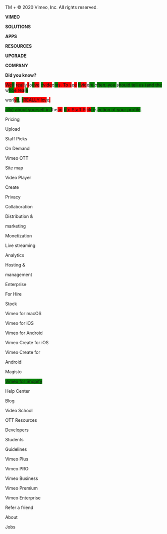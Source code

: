 
TM + © 2020 Vimeo, Inc. All rights reserved.


**VIMEO**


**SOLUTIONS**


**APPS**


**RESOURCES**


**UPGRADE**


**COMPANY**


**Did you know?**


<span style="background-color: red;">We</span><span style="background-color: green;">If</span> <span style="background-color: red;">reall</span>y<span style="background-color: red;"> l</span>o<span style="background-color: green;">u</span><span style="background-color: red;">ve</span> <span style="background-color: green;">c</span><span style="background-color: red;">vide</span>o<span style="background-color: green;">m</span><span style="background-color: red;">s. To s</span>e<span style="background-color: red;">e</span> <span style="background-color: green;">h</span><span style="background-color: red;">vid</span>e<span style="background-color: green;">re </span>o<span style="background-color: green;">ften, you </span>s<span style="background-color: green;">hould tell us (and the</span> w<span style="background-color: green;">ho</span><span style="background-color: red;">e rea</span>l<span style="background-color: green;">e


wor</span>l<span style="background-color: red;">y</span><span style="background-color: green;">d</span>, <span style="background-color: green;">r</span><span style="background-color: red;">REALLY lov</span>e<span style="background-color: red;">,


</span><span style="background-color: green;">ally) about yourself in t</span>he<span style="background-color: red;">ad</span> <span style="background-color: green;">b</span><span style="background-color: red;">to Staff P</span>i<span style="background-color: red;">ck</span><span style="background-color: green;">o </span>s<span style="background-color: green;">ection of your profile</span>.


Pricing


Upload


Staff Picks


On Demand


Vimeo OTT


Site map


Video Player


Create


Privacy


Collaboration


Distribution &


marketing


Monetization


Live streaming


Analytics


Hosting &


management


Enterprise


For Hire


Stock


Vimeo for macOS


Vimeo for iOS


Vimeo for Android


Vimeo Create for iOS


Vimeo Create for


Android


Magisto


<span style="background-color: green;">Vimeo for Shopify


</span>Help Center


Blog


Video School


OTT Resources


Developers


Students


Guidelines


Vimeo Plus


Vimeo PRO


Vimeo Business


Vimeo Premium


Vimeo Enterprise


Refer a friend


About


Jobs

